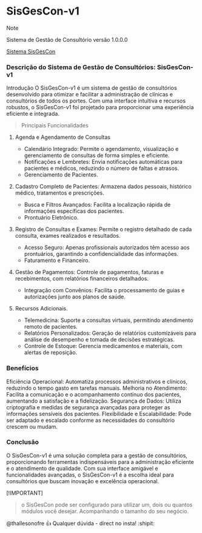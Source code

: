 # SisGesCon-v1

> [!NOTE]
> Sistema de Gestão de Consultório versão 1.0.0.0

[Sistema SisGesCon](http://thallesonofre.com.br)

### Descrição do Sistema de Gestão de Consultórios: SisGesCon-v1
Introdução
O SisGesCon-v1 é um sistema de gestão de consultórios desenvolvido para otimizar e facilitar a administração de clínicas e consultórios de todos os portes. Com uma interface intuitiva e recursos robustos, o SisGesCon-v1 foi projetado para proporcionar uma experiência eficiente e integrada.

> Principais Funcionalidades


1. Agenda e Agendamento de Consultas

    - Calendário Integrado: Permite o agendamento, visualização e gerenciamento de consultas de forma simples e eficiente.
    - Notificações e Lembretes: Envia notificações automáticas para pacientes e médicos, reduzindo o número de faltas e atrasos.
    - Gerenciamento de Pacientes.

2. Cadastro Completo de Pacientes: Armazena dados pessoais, histórico médico, tratamentos e prescrições.
    - Busca e Filtros Avançados: Facilita a localização rápida de informações específicas dos pacientes.
    - Prontuário Eletrônico.

3. Registro de Consultas e Exames: Permite o registro detalhado de cada consulta, exames realizados e resultados.
    - Acesso Seguro: Apenas profissionais autorizados têm acesso aos prontuários, garantindo a confidencialidade das informações.
    - Faturamento e Financeiro.

4. Gestão de Pagamentos: Controle de pagamentos, faturas e recebimentos, com relatórios financeiros detalhados.
    - Integração com Convênios: Facilita o processamento de guias e autorizações junto aos planos de saúde.

5. Recursos Adicionais.
    - Telemedicina: Suporte a consultas virtuais, permitindo atendimento remoto de pacientes.
    - Relatórios Personalizados: Geração de relatórios customizáveis para análise de desempenho e tomada de decisões estratégicas.
    - Controle de Estoque: Gerencia medicamentos e materiais, com alertas de reposição.
      
### Benefícios
Eficiência Operacional: Automatiza processos administrativos e clínicos, reduzindo o tempo gasto em tarefas manuais.
Melhoria no Atendimento: Facilita a comunicação e o acompanhamento contínuo dos pacientes, aumentando a satisfação e a fidelização.
Segurança de Dados: Utiliza criptografia e medidas de segurança avançadas para proteger as informações sensíveis dos pacientes.
Flexibilidade e Escalabilidade: Pode ser adaptado e escalado conforme as necessidades do consultório crescem ou mudam.

### Conclusão
O SisGesCon-v1 é uma solução completa para a gestão de consultórios, proporcionando ferramentas indispensáveis para a administração eficiente e o atendimento de qualidade. Com sua interface amigável e funcionalidades avançadas, o SisGesCon-v1 é a escolha ideal para consultórios que buscam inovação e excelência operacional.

[!IMPORTANT]
> o SisGesCon pode ser configurado para utilizar um, dois ou quantos módulos você desejar. Acompanhando o tamanho do seu negócio.


@thallesonofre :+1: Qualquer dúvida - direct no insta! :shipit:
